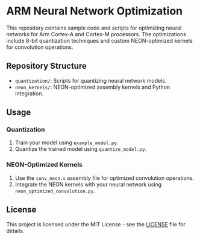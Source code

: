 # ARM Neural Network Optimization

This repository contains sample code and scripts for optimizing neural networks for Arm Cortex-A and Cortex-M processors. The optimizations include 8-bit quantization techniques and custom NEON-optimized kernels for convolution operations.

## Repository Structure
- `quantization/`: Scripts for quantizing neural network models.
- `neon_kernels/`: NEON-optimized assembly kernels and Python integration.

## Usage

### Quantization
1. Train your model using `example_model.py`.
2. Quantize the trained model using `quantize_model.py`.

### NEON-Optimized Kernels
1. Use the `conv_neon.s` assembly file for optimized convolution operations.
2. Integrate the NEON kernels with your neural network using `neon_optimized_convolution.py`.

## License
This project is licensed under the MIT License - see the [LICENSE](LICENSE) file for details.
